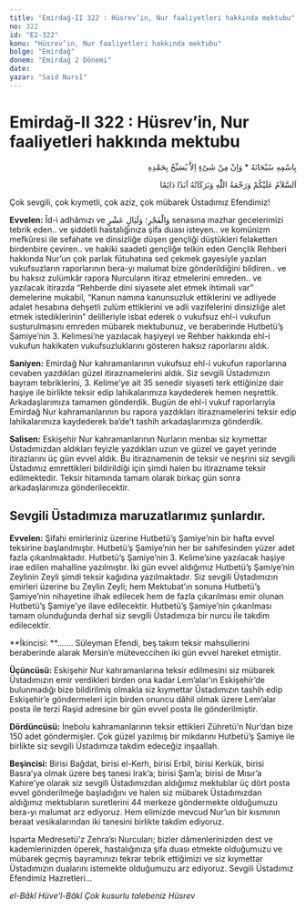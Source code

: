 ```yaml
---
title: "Emirdağ-II 322 : Hüsrev’in, Nur faaliyetleri hakkında mektubu"
no: 322
id: "E2-322"
konu: "Hüsrev’in, Nur faaliyetleri hakkında mektubu"
bolge: "Emirdağ"
donem: "Emirdağ 2 Dönemi"
date: 
yazar: "Said Nursî"
---
```


# Emirdağ-II 322 : Hüsrev’in, Nur faaliyetleri hakkında mektubu

<p class="arabic" dir="rtl" title="Meal: “Subhân Allah’ın adıyla” * “Hiçbir şey yoktur ki O'nu hamd ile tesbih etmesin” [İsrâ 17:44]">بِاسْمِهِ سُبْحَانَهُ * وَاِنْ مِنْ شَىْءٍ اِلاَّ يُسَبِّحُ بِحَمْدِهِ</p>

<p class="arabic" dir="rtl" title="Meal: “Allah’ın selâmı, rahmeti ve bereketleri, ebedî ve dâimî olarak üzerinize olsun.”">اَلسَّلاَمُ عَلَيْكُمْ وَرَحْمَةُ اللّٰهِ وَبَرَكَاتُهُ اَبَدًا دَائِمًا</p>

Çok sevgili, çok kıymetli, çok aziz, çok mübarek Üstadımız Efendimiz!

**Evvelen:** Îd-i adhâmızı ve <span class="arabic" dir="rtl" title="Meal: “Tan yerinin ağarmasına andolsun. On geceye andolsun.” Fecr Sûresi, 89:1-2">وَالْفَجْرِ؛ وَلَيَالٍ عَشْرٍ</span> senasına mazhar gecelerimizi tebrik eden.. ve şiddetli hastalığınıza şifa duası isteyen.. ve komünizm mefkûresi ile sefahate ve dinsizliğe düşen gençliği düştükleri felaketten birdenbire çeviren.. ve hakiki saadeti gençliğe telkin eden Gençlik Rehberi hakkında Nur’un çok parlak fütuhatına sed çekmek gayesiyle yazılan vukufsuzların raporlarının bera-yı malumat bize gönderildiğini bildiren.. ve bu haksız zulümkâr rapora Nurcuların itiraz etmelerini emreden.. ve yazılacak itirazda “Rehberde dini siyasete alet etmek ihtimali var” demelerine mukabil, “Kanun namına kanunsuzluk ettiklerini ve adliyede adalet hesabına dehşetli zulüm ettiklerini ve adli vazifelerini dinsizliğe alet etmek istediklerinin” delilleriyle isbat ederek o vukufsuz ehl-i vukufun susturulmasını emreden mübarek mektubunuz, ve beraberinde Hutbetü’ş Şamiye’nin 3. Kelimesi’ne yazılacak haşiyeyi ve Rehber hakkında ehl-i vukufun hakikaten vukufsuzluklarını gösteren haksız raporlarını aldık.

**Saniyen:** Emirdağ Nur kahramanlarının vukufsuz ehl-i vukufun raporlarına cevaben yazdıkları güzel itiraznamelerini aldık. Siz sevgili Üstadımızın bayram tebriklerini, 3. Kelime’ye ait 35 senedir siyaseti terk ettiğinize dair haşiye ile birlikte teksir edip lahikalarımıza kaydederek hemen neşrettik. Arkadaşlarımıza tamamen gönderdik. Bugün de ehl-i vukuf raporlarıyla Emirdağ Nur kahramanlarının bu rapora yazdıkları itiraznamelerini teksir edip lahikalarımıza kaydederek ba’de’t tashih arkadaşlarımıza gönderdik.

**Salisen:** Eskişehir Nur kahramanlarının Nurların menbaı siz kıymettar Üstadımızdan aldıkları feyizle yazdıkları uzun ve güzel ve gayet yerinde itirazlarını üç gün evvel aldık. Bu itiraznamenin de teksir ve neşrini siz sevgili Üstadımız emrettikleri bildirildiği için şimdi halen bu itirazname teksir edilmektedir. Teksir hitamında tamam olarak birkaç gün sonra arkadaşlarımıza gönderilecektir.

## Sevgili Üstadımıza maruzatlarımız şunlardır.

**Evvelen:** Şifahi emirleriniz üzerine Hutbetü’ş Şamiye’nin bir hafta evvel teksirine başlanılmıştır. Hutbetü’ş Şamiye’nin her bir sahifesinden yüzer adet fazla çıkarılmaktadır. Hutbetü’ş Şamiye’nin 3. Kelime’sine yazılacak haşiye irae edilen mahalline yazılmıştır. İki gün evvel aldığımız Hutbetü’ş Şamiye’nin Zeylinin Zeyli şimdi teksir kağıdına yazılmaktadır. Siz sevgili Üstadımızın emirleri üzerine bu Zeylin Zeyli; hem Mektubat’ın sonuna Hutbetü’ş Şamiye’nin nihayetine ilhak edilecek hem de fazla çıkarılması emir olunan Hutbetü’ş Şamiye’ye ilave edilecektir. Hutbetü’ş Şamiye’nin çıkarılması tamam olunduğunda derhal siz sevgili Üstadımıza bir nurcu ile takdim edilecektir.

**İkincisi: **....... Süleyman Efendi, beş takım teksir mahsullerini beraberinde alarak Mersin’e müteveccihen iki gün evvel hareket etmiştir.

**Üçüncüsü:** Eskişehir Nur kahramanlarına teksir edilmesini siz mübarek Üstadımızın emir verdikleri birden ona kadar Lem’alar’ın Eskişehir’de bulunmadığı bize bildirilmiş olmakla siz kıymettar Üstadımızın tashih edip Eskişehir’e göndermeleri için birden onuncu dâhil olmak üzere Lem’alar posta ile terzi Raşid adresine bir gün evvel posta ile gönderilmiştir.

**Dördüncüsü:** İnebolu kahramanlarının teksir ettikleri Zühretü’n Nur’dan bize 150 adet göndermişler. Çok güzel yazılmış bir mikdarını Hutbetü’ş Şamiye ile birlikte siz sevgili Üstadımıza takdim edeceğiz inşaallah.

**Beşincisi:** Birisi Bağdat, birisi el-Kerh, birisi Erbil, birisi Kerkük, birisi Basra’ya olmak üzere beş tanesi Irak’a; birisi Şam’a; birisi de Mısır’a Kahire’ye olarak siz sevgili Üstadımızdan aldığımız mektublar üç dört posta evvel gönderilmeğe başladığını ve halen siz mübarek Üstadımızdan aldığımız mektubların suretlerini 44 merkeze göndermekte olduğumuzu bera-yı malumat arz ediyoruz. Hem elimizde mevcud Nur’un bir kısmının beraat vesikalarından iki tanesini birlikte takdim ediyoruz.

Isparta Medresetü’z Zehra’sı Nurcuları; bizler dâmenlerinizden dest ve kademlerinizden öperek, hastalığınıza şifa duası etmekte olduğumuzu ve mübarek geçmiş bayramınızı tekrar tebrik ettiğimizi ve siz kıymettar Üstadımızın dualarını istemekte olduğumuzu arz ediyoruz. Sevgili Üstadımız Efendimiz Hazretleri...

*el-Bâkî Hüve’l-Bâkî*
*Çok kusurlu talebeniz*
*Hüsrev*
